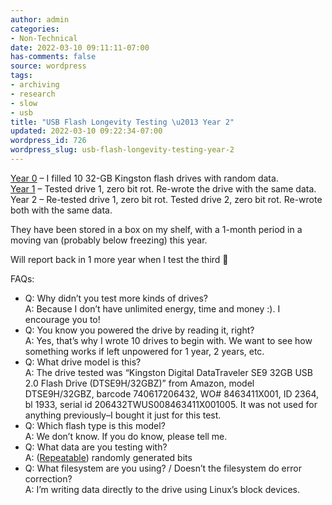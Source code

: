 ```yaml
---
author: admin
categories:
- Non-Technical
date: 2022-03-10 09:11:11-07:00
has-comments: false
source: wordpress
tags:
- archiving
- research
- slow
- usb
title: "USB Flash Longevity Testing \u2013 Year 2"
updated: 2022-03-10 09:22:34-07:00
wordpress_id: 726
wordpress_slug: usb-flash-longevity-testing-year-2
---
```

[Year 0](https://www.reddit.com/r/DataHoarder/comments/e3nb2r/longterm_reliability_testing/) – I filled 10 32-GB Kingston flash drives with random data.  
[Year 1](https://www.reddit.com/r/DataHoarder/comments/lwgsdr/research_flash_media_longevity_testing_1_year/) – Tested drive 1, zero bit rot. Re-wrote the drive with the same data.  
Year 2 – Re-tested drive 1, zero bit rot. Tested drive 2, zero bit rot. Re-wrote both with the same data.

They have been stored in a box on my shelf, with a 1-month period in a moving van (probably below freezing) this year.

Will report back in 1 more year when I test the third 🙂

FAQs:

-   Q: Why didn’t you test more kinds of drives?  
    A: Because I don’t have unlimited energy, time and money :). I encourage you to!
-   Q: You know you powered the drive by reading it, right?  
    A: Yes, that’s why I wrote 10 drives to begin with. We want to see how something works if left unpowered for 1 year, 2 years, etc.
-   Q: What drive model is this?  
    A: The drive tested was “Kingston Digital DataTraveler SE9 32GB USB 2.0 Flash Drive (DTSE9H/32GBZ)” from Amazon, model DTSE9H/32GBZ, barcode 740617206432, WO# 8463411X001, ID 2364, bl 1933, serial id 206432TWUS008463411X001005. It was not used for anything previously–I bought it just for this test.
-   Q: Which flash type is this model?  
    A: We don’t know. If you do know, please tell me.
-   Q: What data are you testing with?  
    A: ([Repeatable](https://github.com/za3k/short-programs#prng)) randomly generated bits
-   Q: What filesystem are you using? / Doesn’t the filesystem do error correction?  
    A: I’m writing data directly to the drive using Linux’s block devices.
